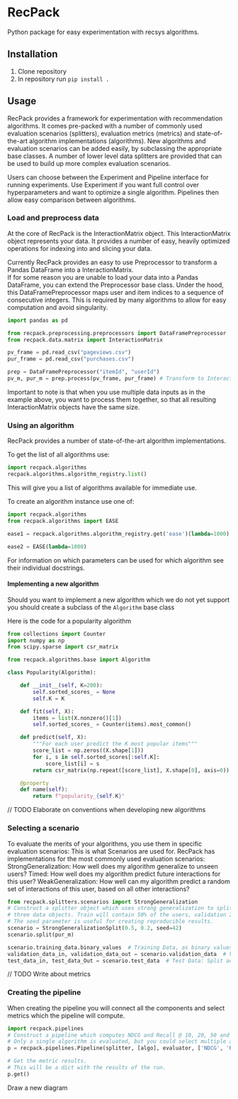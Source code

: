 # RecPack
Python package for easy experimentation with recsys algorithms.

## Installation

1. Clone repository
2. In repository run `pip install .`

## Usage
RecPack provides a framework for experimentation with recommendation algorithms. 
It comes pre-packed with a number of commonly used evaluation scenarios (splitters),
evaluation metrics (metrics) and state-of-the-art algorithm implementations (algorithms).
New algorithms and evaluation scenarios can be added easily, by subclassing the appropriate base classes. 
A number of lower level data splitters are provided that can be used to build up more complex evaluation scenarios.

Users can choose between the Experiment and Pipeline interface for running experiments. 
Use Experiment if you want full control over hyperparameters and want to optimize a single algorithm. 
Pipelines then allow easy comparison between algorithms. 


### Load and preprocess data

At the core of RecPack is the InteractionMatrix object. 
This InteractionMatrix object represents your data. 
It provides a number of easy, heavily optimized operations for indexing into and slicing your data. 

Currently RecPack provides an easy to use Preprocessor to transform a Pandas DataFrame into a InteractionMatrix.  
If for some reason you are unable to load your data into a Pandas DataFrame, you can extend the Preprocessor base class. 
Under the hood, this DataFramePreprocessor maps user and item indices to a sequence of consecutive integers.
This is required by many algorithms to allow for easy computation and avoid singularity. 


```python
import pandas as pd

from recpack.preprocessing.preprocessors import DataFramePreprocessor
from recpack.data.matrix import InteractionMatrix

pv_frame = pd.read_csv("pageviews.csv")
pur_frame = pd.read_csv("purchases.csv")

prep = DataFramePreprocessor("itemId", "userId")
pv_m, pur_m = prep.process(pv_frame, pur_frame) # Transform to InteractionMatrix objects.

```

Important to note is that when you use multiple data inputs as in the example above, you want to process them together, so that all resulting InteractionMatrix objects have the same size. 

### Using an algorithm

RecPack provides a number of state-of-the-art algorithm implementations. 

To get the list of all algorithms use:
```python
import recpack.algorithms
recpack.algorithms.algorithm_registry.list()
```
This will give you a list of algorithms available for immediate use.

To create an algorithm instance use one of:

```python
import recpack.algorithms
from recpack.algorithms import EASE

ease1 = recpack.algorithms.algorithm_registry.get('ease')(lambda=1000)

ease2 = EASE(lambda=1000)
```
For information on which parameters can be used for which algorithm see their individual docstrings.

#### Implementing a new algorithm
Should you want to implement a new algorithm which we do not yet support you should create a subclass of the `Algorithm` base class

Here is the code for a popularity algorithm

```python
from collections import Counter
import numpy as np
from scipy.sparse import csr_matrix

from recpack.algorithms.base import Algorithm

class Popularity(Algorithm):

    def __init__(self, K=200):
        self.sorted_scores_ = None
        self.K = K

    def fit(self, X):
        items = list(X.nonzero()[1])
        self.sorted_scores_ = Counter(items).most_common()

    def predict(self, X):
        """For each user predict the K most popular items"""
        score_list = np.zeros((X.shape[1]))
        for i, s in self.sorted_scores[:self.K]:
            score_list[i] = s
        return csr_matrix(np.repeat([score_list], X.shape[0], axis=0))

    @property
    def name(self):
        return f"popularity_{self.K}"
```

// TODO Elaborate on conventions when developing new algorithms 

### Selecting a scenario
To evaluate the merits of your algorithms, you use them in specific evaluation scenarios: This is what Scenarios are used for. 
RecPack has implementations for the most commonly used evaluation scenarios:
StrongGeneralization: How well does my algorithm generalize to unseen users? 
Timed: How well does my algorithm predict future interactions for this user?
WeakGeneralization: How well can my algorithm predict a random set of interactions of this user, based on all other interactions?


```python
from recpack.splitters.scenarios import StrongGeneralization
# Construct a splitter object which uses strong generalization to split the data into
# three data objects. Train will contain 50% of the users, validation 20% and test 30%
# The seed parameter is useful for creating reproducible results.
scenario = StrongGeneralizationSplit(0.5, 0.2, seed=42)
scenario.split(pur_m)

scenario.training_data.binary_values  # Training Data, as binary values csr_matrix
validation_data_in, validation_data_out = scenario.validation_data  # Validation Data: Split across historical interactions -> interactions to predict
test_data_in, test_data_Out = scenario.test_data  # Test Data: Split across historical interactions -> interactions to predict
```

// TODO Write about metrics

### Creating the pipeline
When creating the pipeline you will connect all the components and select metrics which the pipeline will compute.

```python
import recpack.pipelines
# Construct a pipeline which computes NDCG and Recall @ 10, 20, 50 and 100
# Only a single algorithm is evaluated, but you could select multiple algorithms to be evaluated at the same time.
p = recpack.pipelines.Pipeline(splitter, [algo], evaluator, ['NDCG', 'Recall'], [10,20,50,100])

# Get the metric results.
# This will be a dict with the results of the run.
p.get()
```

Draw a new diagram
